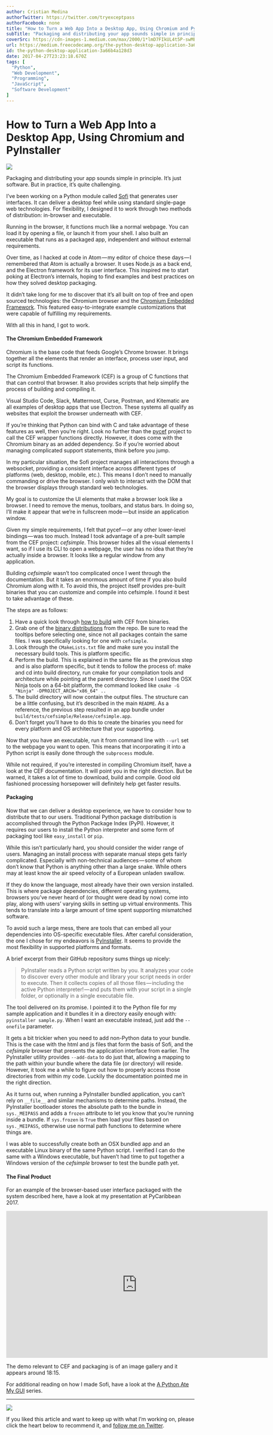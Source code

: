 ```yaml
---
author: Cristian Medina
authorTwitter: https://twitter.com/tryexceptpass
authorFacebook: none
title: "How to Turn a Web App Into a Desktop App, Using Chromium and PyInstaller"
subTitle: "Packaging and distributing your app sounds simple in principle. It’s just software. But in practice, it’s quite challenging...."
coverSrc: https://cdn-images-1.medium.com/max/2000/1*lmD7FIkUL4t5P-swMEPH7Q.jpeg
url: https://medium.freecodecamp.org/the-python-desktop-application-3a66b4a128d3
id: the-python-desktop-application-3a66b4a128d3
date: 2017-04-27T23:23:18.670Z
tags: [
  "Python",
  "Web Development",
  "Programming",
  "JavaScript",
  "Software Development"
]
---
```

# How to Turn a Web App Into a Desktop App, Using Chromium and PyInstaller







![](https://cdn-images-1.medium.com/max/2000/1*lmD7FIkUL4t5P-swMEPH7Q.jpeg)







Packaging and distributing your app sounds simple in principle. It’s just software. But in practice, it’s quite challenging.

I’ve been working on a Python module called [Sofi](https://github.com/tryexceptpass/sofi) that generates user interfaces. It can deliver a desktop feel while using standard single-page web technologies. For flexibility, I designed it to work through two methods of distribution: in-browser and executable.

Running in the browser, it functions much like a normal webpage. You can load it by opening a file, or launch it from your shell. I also built an executable that runs as a packaged app, independent and without external requirements.

Over time, as I hacked at code in Atom — my editor of choice these days — I remembered that Atom is actually a browser. It uses Node.js as a back end, and the Electron framework for its user interface. This inspired me to start poking at Electron’s internals, hoping to find examples and best practices on how they solved desktop packaging.

It didn’t take long for me to discover that it’s all built on top of free and open sourced technologies: the Chromium browser and the [Chromium Embedded Framework](https://bitbucket.org/chromiumembedded/cef). This featured easy-to-integrate example customizations that were capable of fulfilling my requirements.

With all this in hand, I got to work.

#### The Chromium Embedded Framework

Chromium is the base code that feeds Google’s Chrome browser. It brings together all the elements that render an interface, process user input, and script its functions.

The Chromium Embedded Framework (CEF) is a group of C functions that that can control that browser. It also provides scripts that help simplify the process of building and compiling it.

Visual Studio Code, Slack, Mattermost, Curse, Postman, and Kitematic are all examples of desktop apps that use Electron. These systems all qualify as websites that exploit the browser underneath with CEF.

If you’re thinking that Python can bind with C and take advantage of these features as well, then you’re right. Look no further than the [pycef](https://github.com/cztomczak/pycef) project to call the CEF wrapper functions directly. However, it does come with the Chromium binary as an added dependency. So if you’re worried about managing complicated support statements, think before you jump.

In my particular situation, the Sofi project manages all interactions through a websocket, providing a consistent interface across different types of platforms (web, desktop, mobile, etc.). This means I don’t need to manually commanding or drive the browser. I only wish to interact with the DOM that the browser displays through standard web technologies.

My goal is to customize the UI elements that make a browser look like a browser. I need to remove the menus, toolbars, and status bars. In doing so, I’ll make it appear that we’re in fullscreen mode — but inside an application window.

Given my simple requirements, I felt that pycef — or any other lower-level bindings — was too much. Instead I took advantage of a pre-built sample from the CEF project: _cefsimple_. This browser hides all the visual elements I want, so if I use its CLI to open a webpage, the user has no idea that they’re actually inside a browser. It looks like a regular window from any application.

Building _cefsimple_ wasn’t too complicated once I went through the documentation. But it takes an enormous amount of time if you also build Chromium along with it. To avoid this, the project itself provides pre-built binaries that you can customize and compile into cefsimple. I found it best to take advantage of these.

The steps are as follows:

1.  Have a quick look through [how to build](https://bitbucket.org/chromiumembedded/cef/wiki/GeneralUsage#markdown-header-using-a-binary-distribution) with CEF from binaries.
2.  Grab one of the [binary distributions](http://opensource.spotify.com/cefbuilds/index.html) from the repo. Be sure to read the tooltips before selecting one, since not all packages contain the same files. I was specifically looking for one with `cefsimple`.
3.  Look through the `CMakeLists.txt` file and make sure you install the necessary build tools. This is platform specific.
4.  Perform the build. This is explained in the same file as the previous step and is also platform specific, but it tends to follow the process of: make and cd into build directory, run cmake for your compilation tools and architecture while pointing at the parent directory. Since I used the OSX Ninja tools on a 64-bit platform, the command looked like `cmake -G "Ninja" -DPROJECT_ARCH="x86_64" ..`
5.  The build directory will now contain the output files. The structure can be a little confusing, but it’s described in the main `README`. As a reference, the previous step resulted in an app bundle under `build/tests/cefsimple/Release/cefsimple.app`.
6.  Don’t forget you’ll have to do this to create the binaries you need for every platform and OS architecture that your supporting.

Now that you have an executable, run it from command line with `--url` set to the webpage you want to open. This means that incorporating it into a Python script is easily done through the `subprocess` module.

While not required, if you’re interested in compiling Chromium itself, have a look at the CEF documentation. It will point you in the right direction. But be warned, it takes a lot of time to download, build and compile. Good old fashioned processing horsepower will definitely help get faster results.

#### Packaging

Now that we can deliver a desktop experience, we have to consider how to distribute that to our users. Traditional Python package distribution is accomplished through the Python Package Index (PyPI). However, it requires our users to install the Python interpreter and some form of packaging tool like `easy_install` or `pip`.

While this isn’t particularly hard, you should consider the wider range of users. Managing an install process with separate manual steps gets fairly complicated. Especially with non-technical audiences — some of whom don’t know that Python is anything other than a large snake. While others may at least know the air speed velocity of a European unladen swallow.

If they do know the language, most already have their own version installed. This is where package dependencies, different operating systems, browsers you’ve never heard of (or thought were dead by now) come into play, along with users’ varying skills in setting up virtual environments. This tends to translate into a large amount of time spent supporting mismatched software.

To avoid such a large mess, there are tools that can embed all your dependencies into OS-specific executable files. After careful consideration, the one I chose for my endeavors is [PyInstaller](https://github.com/pyinstaller/pyinstaller). It seems to provide the most flexibility in supported platforms and formats.

A brief excerpt from their GitHub repository sums things up nicely:

> PyInstaller reads a Python script written by you. It analyzes your code to discover every other module and library your script needs in order to execute. Then it collects copies of all those files — including the active Python interpreter! — and puts them with your script in a single folder, or optionally in a single executable file.

The tool delivered on its promise. I pointed it to the Python file for my sample application and it bundles it in a directory easily enough with: `pyinstaller sample.py`. When I want an executable instead, just add the `--onefile` parameter.

It gets a bit trickier when you need to add non-Python data to your bundle. This is the case with the html and js files that form the basis of Sofi, and the _cefsimple_ browser that presents the application interface from earlier. The PyInstaller utility provides `--add-data` to do just that, allowing a mapping to the path within your bundle where the data file (or directory) will reside. However, it took me a while to figure out how to properly access those directories from within my code. Luckily the documentation pointed me in the right direction.

As it turns out, when running a PyInstaller bundled application, you can’t rely on `__file__` and similar mechanisms to determine paths. Instead, the PyInstaller bootloader stores the absolute path to the bundle in `sys._MEIPASS` and adds a `frozen` attribute to let you know that you’re running inside a bundle. If `sys.frozen` is `True` then load your files based on `sys._MEIPASS`, otherwise use normal path functions to determine where things are.

I was able to successfully create both an OSX bundled app and an executable Linux binary of the same Python script. I verified I can do the same with a Windows executable, but haven’t had time to put together a Windows version of the _cefsimple_ browser to test the bundle path yet.

#### The Final Product

For an example of the browser-based user interface packaged with the system described here, have a look at my presentation at PyCaribbean 2017.





<iframe data-width="854" data-height="480" width="700" height="393" src="https://medium.freecodecamp.org/media/07e1ddbe778930e60dd2e5db30c12002?postId=3a66b4a128d3" data-media-id="07e1ddbe778930e60dd2e5db30c12002" data-thumbnail="https://i.embed.ly/1/image?url=https%3A%2F%2Fi.ytimg.com%2Fvi%2FTcx8kwmGWA0%2Fhqdefault.jpg&amp;key=4fce0568f2ce49e8b54624ef71a8a5bd" allowfullscreen="" frameborder="0"></iframe>





The demo relevant to CEF and packaging is of an image gallery and it appears around 18:15.

For additional reading on how I made Sofi, have a look at the [A Python Ate My GUI](https://medium.com/@tryexceptpass/a-python-ate-my-gui-971f2326ce59) series.











* * *









[![](https://cdn-images-1.medium.com/max/1600/1*_04PhhMqHB3qXQnOQNP5ag.png)](https://twitter.com/intent/follow?original_referer=https%3A%2F%2Fpublish.twitter.com%2F&ref_src=twsrc%5Etfw&region=follow_link&screen_name=tryexceptpass&tw_p=followbutton)



If you liked this article and want to keep up with what I’m working on, please click the heart below to recommend it, and [follow me on Twitter](https://twitter.com/intent/follow?original_referer=https%3A%2F%2Fpublish.twitter.com%2F&ref_src=twsrc%5Etfw&region=follow_link&screen_name=tryexceptpass&tw_p=followbutton).








